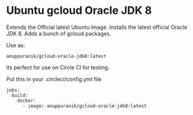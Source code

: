 # Ubuntu gcloud Oracle JDK 8

Extends the Official latest Ubuntu Image.
Installs the latest official Oracle JDK 8.
Adds a bunch of gcloud packages.

Use as:

    anuppuranik/gcloud-oracle-jdk8:latest

Its perfect for use on Circle CI for testing.

Put this in your .circleci/config.yml file

    jobs:
      build:
        docker:
          - image: anuppuranik/gcloud-oracle-jdk8:latest
      